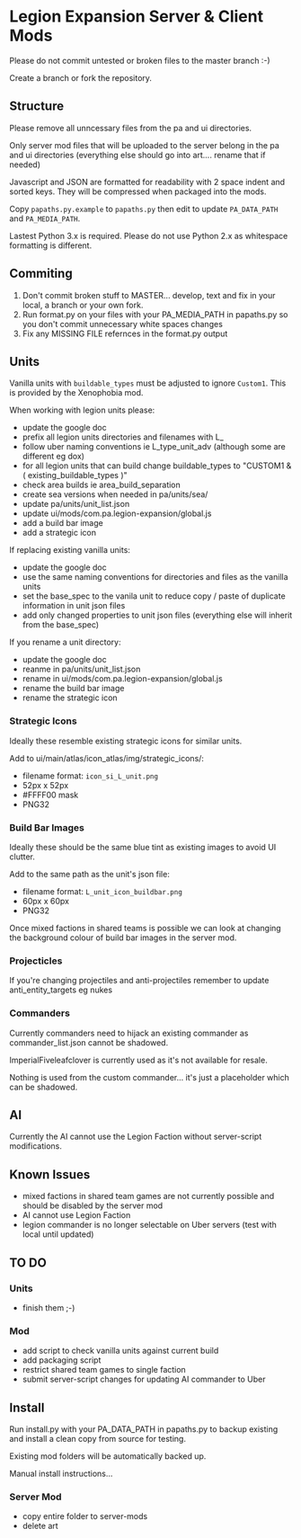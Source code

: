 # Legion Expansion Server & Client Mods

Please do not commit untested or broken files to the master branch :-)

Create a branch or fork the repository.


## Structure

Please remove all unncessary files from the pa and ui directories.

Only server mod files that will be uploaded to the server belong in the pa and ui directories (everything else should go into art.... rename that if needed)

Javascript and JSON are formatted for readability with 2 space indent and sorted keys. They will be compressed when packaged into the mods.

Copy `papaths.py.example` to `papaths.py` then edit to update `PA_DATA_PATH` and `PA_MEDIA_PATH`.

Lastest Python 3.x is required. Please do not use Python 2.x as whitespace formatting is different.


## Commiting

1. Don't commit broken stuff to MASTER... develop, text and fix in your local, a branch or your own fork.
2. Run format.py on your files with your PA_MEDIA_PATH in papaths.py so you don't commit unnecessary white spaces changes
3. Fix any MISSING FILE refernces in the format.py output


## Units

Vanilla units with `buildable_types` must be adjusted to ignore `Custom1`. This is provided by the Xenophobia mod.

When working with legion units please:

- update the google doc
- prefix all legion units directories and filenames with L_
- follow uber naming conventions ie L_type_unit_adv (although some are different eg dox)
- for all legion units that can build change buildable_types to "CUSTOM1 & ( existing_buildable_types )"
- check area builds ie area_build_separation
- create sea versions when needed in pa/units/sea/
- update pa/units/unit_list.json
- update ui/mods/com.pa.legion-expansion/global.js
- add a build bar image 
- add a strategic icon

If replacing existing vanilla units:

- update the google doc
- use the same naming conventions for directories and files as the vanilla units
- set the base_spec to the vanila unit to reduce copy / paste of duplicate information in unit json files
- add only changed properties to unit json files (everything else will inherit from the base_spec)

If you rename a unit directory:

- update the google doc
- reanme in pa/units/unit_list.json
- rename in ui/mods/com.pa.legion-expansion/global.js
- rename the build bar image
- rename the strategic icon

### Strategic Icons

Ideally these resemble existing strategic icons for similar units.

Add to ui/main/atlas/icon_atlas/img/strategic_icons/:

- filename format: `icon_si_L_unit.png`
- 52px x 52px
- #FFFF00 mask
- PNG32

### Build Bar Images

Ideally these should be the same blue tint as existing images to avoid UI clutter.

Add to the same path as the unit's json file:

- filename format: `L_unit_icon_buildbar.png`
- 60px x 60px
- PNG32

Once mixed factions in shared teams is possible we can look at changing the background colour of build bar images in the server mod.

### Projecticles

If you're changing projectiles and anti-projectiles remember to update anti_entity_targets eg nukes

### Commanders

Currently commanders need to hijack an existing commander as commander_list.json cannot be shadowed.

ImperialFiveleafclover is currently used as it's not available for resale.

Nothing is used from the custom commander... it's just a placeholder which can be shadowed.


## AI

Currently the AI cannot use the Legion Faction without server-script modifications.


## Known Issues

- mixed factions in shared team games are not currently possible and should be disabled by the server mod
- AI cannot use Legion Faction
- legion commander is no longer selectable on Uber servers (test with local until updated)

## TO DO

### Units

- finish them ;-)

### Mod

- add script to check vanilla units against current build
- add packaging script
- restrict shared team games to single faction
- submit server-script changes for updating AI commander to Uber


## Install

Run install.py with your PA_DATA_PATH in papaths.py to backup existing and install a clean copy from source for testing.

Existing mod folders will be automatically backed up.

Manual install instructions...

### Server Mod

- copy entire folder to server-mods
- delete art
